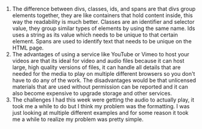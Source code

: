 1. The difference between divs, classes, ids, and spans are that divs group elements together, they are like containers that hold content inside, this way the readability is much better. Classes are an identifier and selector value, they group similar types of elements by using the same name. Ids uses a string as its value which needs to be unique to that certain element. Spans are used to identify text that needs to be unique on the HTML page.
2. The advantages of using a service like YouTube or Vimeo to host your videos are that its ideal for video and audio files because it can host large, high quality versions of files, it can handle all details that are needed for the media to play on multiple different browsers so you don't have to do any of the work. The disadvantages would be that unlicensed materials that are used without permission can be reported and it can also become expensive to upgrade storage and other services.
3. The challenges I had this week were getting the audio to actually play, it took me a while to do but I think my problem was the formatting. I was just looking at multiple different examples and for some reason it took me a while to realize my problem was pretty simple.
